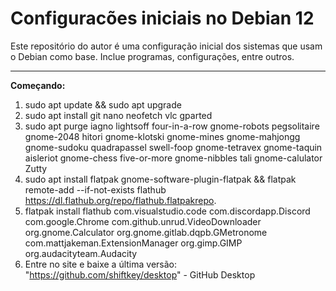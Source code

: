 # Configuracões iniciais no Debian 12
 Este repositório do autor é uma configuração inicial dos sistemas que usam o Debian como base. Inclue programas, configurações, entre outros.
 ***
 **Começando:**
  1. sudo apt update && sudo apt upgrade
  2. sudo apt install git nano neofetch vlc gparted
  3. sudo apt purge iagno lightsoff four-in-a-row gnome-robots pegsolitaire gnome-2048 hitori gnome-klotski gnome-mines gnome-mahjongg gnome-sudoku quadrapassel swell-foop gnome-tetravex gnome-taquin aisleriot gnome-chess five-or-more gnome-nibbles tali gnome-calulator Zutty
  4. sudo apt install flatpak gnome-software-plugin-flatpak && flatpak remote-add --if-not-exists flathub https://dl.flathub.org/repo/flathub.flatpakrepo.
  5. flatpak install flathub com.visualstudio.code com.discordapp.Discord com.google.Chrome com.github.unrud.VideoDownloader org.gnome.Calculator org.gnome.gitlab.dqpb.GMetronome com.mattjakeman.ExtensionManager org.gimp.GIMP org.audacityteam.Audacity
  6. Entre no site e baixe a última versão: "https://github.com/shiftkey/desktop" - GitHub Desktop
